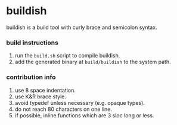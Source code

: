 # buildish

buildish is a build tool with curly brace and semicolon syntax.

### build instructions

1. run the `build.sh` script to compile buildish.
2. add the generated binary at `build/buildish` to the system path.

### contribution info

1. use 8 space indentation.
2. use K&R brace style.
3. avoid typedef unless necessary (e.g. opaque types).
4. do not reach 80 characters on one line.
5. if possible, inline functions which are 3 sloc long or less.
